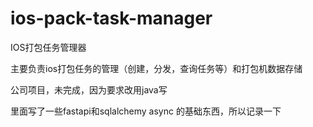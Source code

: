 # ios-pack-task-manager
IOS打包任务管理器

主要负责ios打包任务的管理（创建，分发，查询任务等）和打包机数据存储

公司项目，未完成，因为要求改用java写

里面写了一些fastapi和sqlalchemy async 的基础东西，所以记录一下
